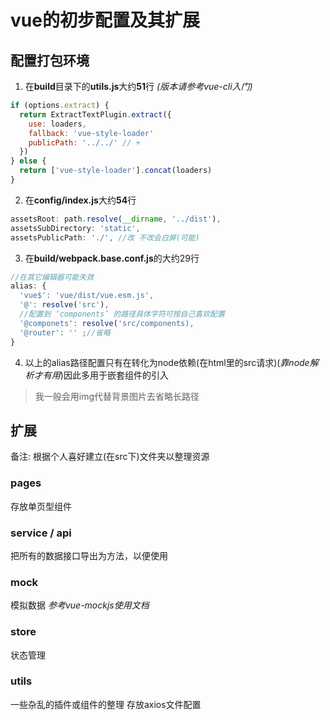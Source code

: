 # vue的初步配置及其扩展
## 配置打包环境
1. 在**build**目录下的**utils.js**大约**51**行 *(版本请参考vue-cli入门)*  
```javascript
if (options.extract) {
  return ExtractTextPlugin.extract({
    use: loaders,
    fallback: 'vue-style-loader'
    publicPath: '../../' // + 
  })
} else {
  return ['vue-style-loader'].concat(loaders)
}
```
2. 在**config/index.js**大约**54**行  

```javascript
assetsRoot: path.resolve(__dirname, '../dist'),
assetsSubDirectory: 'static',
assetsPublicPath: './', //改 不改会白屏(可能)
```
3. 在**build/webpack.base.conf.js**的大约29行
```javascript
//在其它编辑器可能失效
alias: {
  'vue$': 'vue/dist/vue.esm.js',
  '@': resolve('src'),
  //配置到 ‘components’ 的路径具体字符可按自己喜欢配置
  '@componets': resolve('src/components),
  '@router': '' ;//省略
}
```

4. 以上的alias路径配置只有在转化为node依赖(在html里的src请求)(*靠node解析才有用*)因此多用于嵌套组件的引入  
> 我一般会用img代替背景图片去省略长路径


## 扩展
备注: 根据个人喜好建立(在src下)文件夹以整理资源
### pages
存放单页型组件
### service / api
把所有的数据接口导出为方法，以便使用
### mock
模拟数据  *参考vue-mockjs使用文档*
### store
状态管理
### utils
一些杂乱的插件或组件的整理
存放axios文件配置